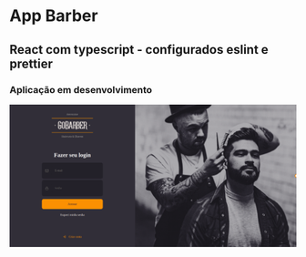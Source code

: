 # App Barber

## React com typescript - configurados eslint e prettier

### Aplicação em desenvolvimento

![png1](git-imgs/appbarber01.png)


